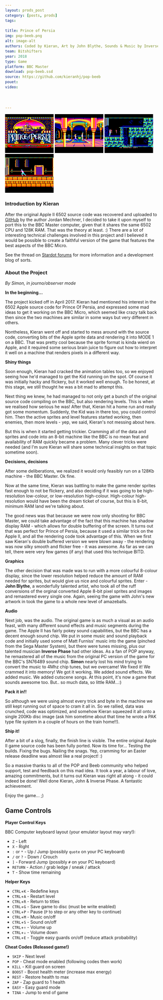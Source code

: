 ```yaml
---
layout: prods_post
category: [posts, prods]
tags: 

title: Prince of Persia
img: pop-beeb.png
alt: image-alt
authors: Coded by Kieran, Art by John Blythe, Sounds & Music by Inverse Phase, Support code by Simon
team: Bitshifters
year: 2018
type: Game
platform: BBC Master
download: pop-beeb.ssd
source: https://github.com/kieranhj/pop-beeb
pouet: 
video: 



---
```


<img src="../../content/pop/TitleScreen.png" width="160" height="128" />
<img src="../../content/pop/PrincessScreen.png" width="160" height="128" />
<img src="../../content/pop/LevelScreen1.png" width="160" height="128" />
<img src="../../content/pop/LevelScreen2.png" width="160" height="128" />

### **Introduction by Kieran**

After the original Apple II 6502 source code was recovered and uploaded to [GitHub](https://github.com/jmechner/Prince-of-Persia-Apple-II) by the author Jordan Mechner, I decided to take it upon myself to port this to the BBC Master computer, given that it shares the same 6502 CPU and 128K RAM. That was the theory at least. :) There are a lot of interesting technical challenges involved in this project and I believed it would be possible to create a faithful version of the game that features the best aspects of the BBC Micro.

See the thread on [Stardot forums](http://stardot.org.uk/forums/viewtopic.php?f=53&t=13079) for more information and a development blog of sorts.

### **About the Project**

*By Simon, in journo/observer mode*

**In the beginning...**

The project kicked off in April 2017. Kieran had mentioned his interest in the 6502 Apple source code for Prince Of Persia, and expressed some mad ideas to get it working on the BBC Micro, which seemed like crazy talk back then since the two machines are similar in some ways but very different in others.

Nontheless, Kieran went off and started to mess around with the source code, converting bits of the Apple sprite data and rendering it into MODE 1 on a BBC. That was pretty cool because the sprite format is kinda wierd on Apple, and it required some serious brain juice to figure out how to interpret it well on a machine that renders pixels in a different way. 

**Shiny things**

Soon enough, Kieran had cracked the animation tables too, so we enjoyed seeing how he'd managed to get the Kid running on the spot. Of course it was initially hacky and flickery, but it worked well enough. To be honest, at this stage, we still thought he was a bit mad to attempt this.

Next thing we knew, he had managed to not only get a bunch of the original source code compiling on the BBC, but also rendering levels. This is when we realised how serious he was! After that, Kieran hit a home run and really got some momentum. Suddenly, the Kid was in there too, you could control him. Then the active sprites and level features started working, then enemies, then more levels - yep, we said, Kieran's not messing about here.

But this is when it started getting trickier. Cramming all of the data and sprites and code into an 8-bit machine like the BBC is no mean feat and  availability of RAM quickly became a problem. Many clever tricks were needed (and I'm sure Kieran will share some technical insights on that topic sometime soon).

**Decisions, decisions**

After some deliberations, we realized it would only feasibly run on a 128Kb machine - the BBC Master. Ok fine.

Now at the same time, Kieran was battling to make the game render sprites fast enough to not be flickery, and also deciding if it was going to be high-resolution low-colour, or low-resolution high-colour. High-colour high-resolution would have been the dream ticket of course, but this is 8-bit, minimum RAM land we're talking about.

The good news was that because we were now only shooting for BBC Master, we could take advantage of the fact that this machine has shadow display RAM - which allows for double buffering of the screen. It turns out that was perfect for Prince of Persia, because it used a similar trick on the Apple II, and all the rendering code took advantage of this. When we first saw Kieran's double buffered version we were blown away - the rendering was now silky smooth and flicker free - it was awesome. As far as we can tell, there were very few games (if any) that used this technique BITD.

**Graphics**

The other decision that was made was to run with a more colourful 8-colour display, since the lower resolution helped reduce the amount of RAM needed for sprites, but would give us nice and colourful sprites. Enter - **John Blythe**, a wonderfully talented artist, who took all of the ruff conversions of the orginal converted Apple 8-bit pixel sprites and images and remastered every single one. Again, seeing the game with John's new artwork in took the game to a whole new level of amazeballs.

**Audio**

Next job, was the audio. The original game is as much a visual as an audio feast, with many different sound effects and music segments during the game. The Apple II has fairly pokey sound capabilities, but the BBC has a decent enough sound chip. We put in some music and sound playback code and initially used some of Matt Furniss' music into the game (pinched from the Sega Master System), but there were tunes missing, plus our talented musician **Inverse Phase** had other ideas. As a fan of POP anyway, he remastered all of the music from the original PC version of the game for the BBC's SN76489 sound chip. **Simon** nearly lost his mind trying to convert the music to 4Mhz chip tunes, but we overcame! We fixed it! We crammed it into memory! We got it working. We added sound effects. We added music. We added cutscene songs. At this point, it's now a game that sounds awesome too. But.. so much data, so little RAM...:) 

**Pack it in!!**

So although we were using almost every trick and byte in the machine we still kept running out of space to cram it all in. So we rallied, data was crunched, code was optimized, and somehow Kieran squeezed it all onto a single 200Kb disc image (ask him sometime about that time he wrote a PAK type file system in a couple of hours on the train home!!).

**Ship it!**

After a bit of a slog, finally, the finish line is visible. The entire original Apple II game source code has been fully ported. Now its time for... Testing the builds. Fixing the bugs. Nailing the snags. Yep, cramming for an Easter release deadline was almost like a real project! :)

So a massive thanks to all of the POP and Beeb community who helped support, test and feedback on this mad idea. It took a year, a labour of love, amazing commitments, but it turns out Kieran was right all along - it could indeed be done! Well done Kieran, John & Inverse Phase. A fantastic achievement.


Enjoy the game... ;)

 






## Game Controls

**Player Control Keys**

BBC Computer keyboard layout (your emulator layout may vary!):

* `Z` - Left
* `X` - Right
* `:` or `*` - Up / Jump (possibly  `quote` on your PC keyboard)
* `/` or `?` - Down / Crouch
* `]` - Forward Jump (possibly `#` on your PC keyboard)
* `RETURN` - Action / grab ledge / sneak / attack
* `T` - Show time remaining

**Helper Keys**

* `CTRL`+`K` - Redefine keys
* `CTRL`+`A` - Restart level
* `CTRL`+`R` - Return to titles
* `CTRL`+`G` - Save game to disc (must be write enabled)
* `CTRL`+`P` - Pause (`P` to step or any other key to continue)
* `CTRL`+`M` - Music on/off 
* `CTRL`+`S` - Sound on/off
* `CTRL`+`↑` - Volume up
* `CTRL`+`↓` - Volume down
* `CTRL`+`E` - Toggle easy guards on/off (reduce attack probability)

**Cheat Codes (Released game!)**

* `SKIP` - Next level
* `POP` - Cheat mode enabled (following codes then work)
* `KILL` - Kill guard on screen
* `BOOST` - Boost health meter (increase max energy)
* `REST` - Restore health to max
* `ZAP` - Zap guard to 1 health
* `EASY` - Easy guard mode
* `TINA` - Jump to end of game

